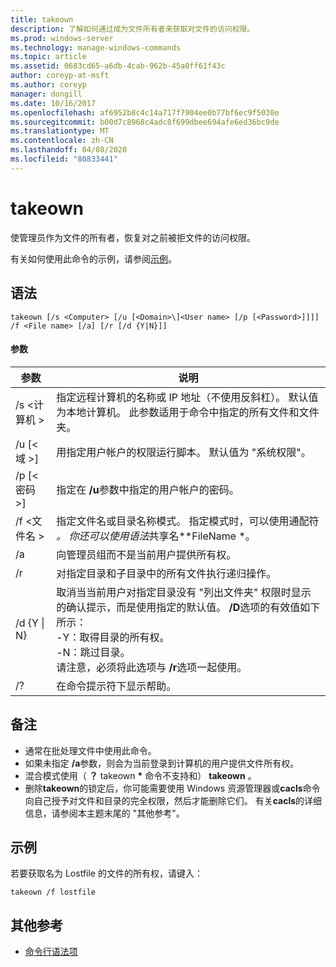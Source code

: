 ```yaml
---
title: takeown
description: 了解如何通过成为文件所有者来获取对文件的访问权限。
ms.prod: windows-server
ms.technology: manage-windows-commands
ms.topic: article
ms.assetid: 0683cd65-a6db-4cab-962b-45a0ff61f43c
author: coreyp-at-msft
ms.author: coreyp
manager: dongill
ms.date: 10/16/2017
ms.openlocfilehash: af6952b8c4c14a717f7904ee0b77bf6ec9f5030e
ms.sourcegitcommit: b00d7c8968c4adc8f699dbee694afe6ed36bc9de
ms.translationtype: MT
ms.contentlocale: zh-CN
ms.lasthandoff: 04/08/2020
ms.locfileid: "80833441"
---
```

# <a name="takeown"></a>takeown

使管理员作为文件的所有者，恢复对之前被拒文件的访问权限。

有关如何使用此命令的示例，请参阅[示例](#BKMK_examples)。

## <a name="syntax"></a>语法

```
takeown [/s <Computer> [/u [<Domain>\]<User name> [/p [<Password>]]]] /f <File name> [/a] [/r [/d {Y|N}]]
```

#### <a name="parameters"></a>参数

|参数|说明|
|---------|-----------|
|/s \<计算机 >|指定远程计算机的名称或 IP 地址（不使用反斜杠）。 默认值为本地计算机。 此参数适用于命令中指定的所有文件和文件夹。|
|/u [\<域 >\]<User name>|用指定用户帐户的权限运行脚本。 默认值为 "系统权限"。|
|/p [\<密码 >]|指定在 **/u**参数中指定的用户帐户的密码。|
|/f \<文件名 >|指定文件名或目录名称模式。 指定模式时，可以使用通配符 *。 你还可以使用语法*共享名*\*FileName *。|
|/a|向管理员组而不是当前用户提供所有权。|
|/r|对指定目录和子目录中的所有文件执行递归操作。|
|/d {Y \| N}|取消当当前用户对指定目录没有 "列出文件夹" 权限时显示的确认提示，而是使用指定的默认值。 **/D**选项的有效值如下所示：</br>-Y：取得目录的所有权。</br>-N：跳过目录。</br>请注意，必须将此选项与 **/r**选项一起使用。|
|/?|在命令提示符下显示帮助。|

## <a name="remarks"></a>备注

-   通常在批处理文件中使用此命令。
-   如果未指定 **/a**参数，则会为当前登录到计算机的用户提供文件所有权。
-   混合模式使用（ **？** takeown **&#42;** 命令不支持和） **takeown** 。
-   删除**takeown**的锁定后，你可能需要使用 Windows 资源管理器或**cacls**命令向自己授予对文件和目录的完全权限，然后才能删除它们。 有关**cacls**的详细信息，请参阅本主题末尾的 "其他参考"。

## <a name="examples"></a><a name="BKMK_examples"></a>示例

若要获取名为 Lostfile 的文件的所有权，请键入：
```
takeown /f lostfile
```

## <a name="additional-references"></a>其他参考

- [命令行语法项](command-line-syntax-key.md)